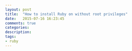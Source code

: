 ```yaml
---
layout: post
title:  "How to install Ruby on without root privileges"
date:   2015-07-16 16:23:45
comments: true
categories:
description: 
tags: 
- ruby
---
```


## 

